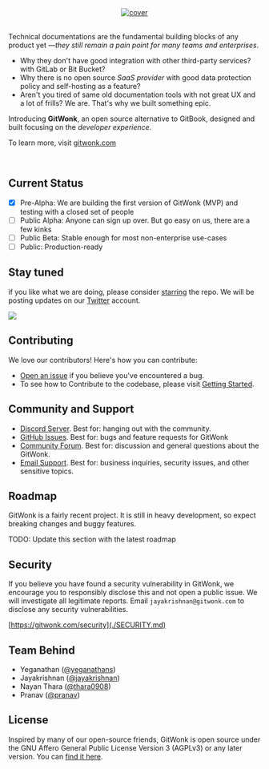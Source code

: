 <div align="center">
  <a href="https://gitwonk.com">
    <img src="https://github.com/gitwonk/gitwonk/assets/63534555/f681daf9-4548-414c-9c0f-649bae0f5382" alt="cover"/>
  </a>
</div>

<br>

Technical documentations are the fundamental building blocks of any product yet —_they still remain a pain point for many teams and enterprises_.

- Why they don't have good integration with other third-party services? with GitLab or Bit Bucket?
- Why there is no open source _SaaS provider_ with good data protection policy and self-hosting as a feature?
- Aren't you tired of same old documentation tools with not great UX and a lot of frills? We are. That's why we built something epic.

Introducing **GitWonk**, an open source alternative to GitBook, designed and built focusing on the _developer experience_.

To learn more, visit [gitwonk.com](https://gitwonk.com)

&nbsp;

## Current Status

- [x] Pre-Alpha: We are building the first version of GitWonk (MVP) and testing with a closed set of people
- [ ] Public Alpha: Anyone can sign up over. But go easy on us, there are a few kinks
- [ ] Public Beta: Stable enough for most non-enterprise use-cases
- [ ] Public: Production-ready

## Stay tuned

if you like what we are doing, please consider [starring](https://github.com/gitwonk/gitwonk) the repo. We will be posting updates on our [Twitter](https://twitter.com/getgitwonk) account.

<img src="./packages/shared/assets/star-us.gif" />

## Contributing

We love our contributors! Here's how you can contribute:

- [Open an issue](https://github.com/gitwonk/gitwonk/issues) if you believe you've encountered a bug.
- To see how to Contribute to the codebase, please visit [Getting Started](./DEVELOPERS.md).

## Community and Support

- [Discord Server](https://discord.gg/XvprRWPZKK). Best for: hanging out with the community.
- [GitHub Issues](https://github.com/gitwonk/gitwonk/issues). Best for: bugs and feature requests for GitWonk
- [Community Forum](https://github.com/gitwonk/gitwonk/discussions). Best for: discussion and general questions about the GitWonk.
- [Email Support](mailto:support@gitwonk.com). Best for: business inquiries, security issues, and other sensitive topics.

## Roadmap

GitWonk is a fairly recent project. It is still in heavy development, so expect breaking changes and buggy features.

TODO: Update this section with the latest roadmap

## Security

If you believe you have found a security vulnerability in GitWonk, we encourage you to responsibly disclose this and not open a public issue. We will investigate all legitimate reports. Email `jayakrishnan@gitwonk.com` to disclose any security vulnerabilities.

[https://gitwonk.com/security](./SECURITY.md)

## Team Behind

- Yeganathan ([@yeganathans](https://twitter.com/yeganathans))
- Jayakrishnan ([@jayakrishnan](https://twitter.com/jayakrishnan))
- Nayan Thara ([@thara0908](https://twitter.com/thara0908))
- Pranav ([@pranav](https://twitter.com/pranav))

## License

Inspired by many of our open-source friends, GitWonk is open source under the GNU Affero General Public License Version 3 (AGPLv3) or any later version. You can [find it here](https://github.com/gitwonk/gitwonk/blob/main/LICENSE.md).
